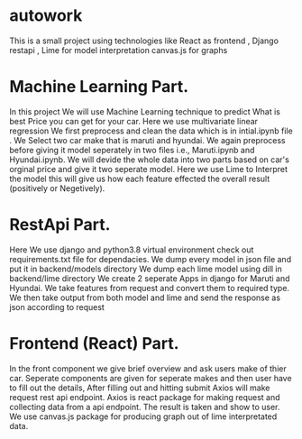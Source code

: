 # autowork
This is a small project using technologies like React as frontend , Django restapi , Lime for model interpretation canvas.js for graphs

# Machine Learning Part.
In this project We will use Machine Learning technique to predict What is best Price you can get for your car.
Here we use multivariate linear regression
We first preprocess and clean the data which is in intial.ipynb file .
We Select two car make that is maruti and hyundai.
We again preprocess before giving it model seperately in two files i.e., Maruti.ipynb and Hyundai.ipynb.
We will devide the whole data into two parts based on car's orginal price and give it two seperate model.
Here we use Lime to Interpret the model this will give us how each feature effected the overall result (positively or Negetively).

# RestApi Part.
Here We use django and python3.8 virtual environment check out requirements.txt file for dependacies.
We dump every model in json file and put it in backend/models directory
We dump each lime model using dill in backend/lime directory
We create 2 seperate Apps in django for Maruti and Hyundai.
We take features from request and convert them to required type.
We then take output from both model and lime and send the response as json according to request

# Frontend (React) Part.
In the front component we give brief overview and ask users make of thier car.
Seperate components are given for seperate makes and then user have to fill out the details,
After filling out and hitting submit Axios will make request rest api endpoint.
Axios is react package for making request and collecting data from a api endpoint.
The result is taken and show to user.
We use canvas.js package for producing graph out of lime interpretated data.
